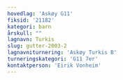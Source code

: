 ```yaml
---
hovedlag: 'Askøy G11'
fiksid: '21182'
kategori: barn
årskull: ""
lagnavn: Turkis
slug: gutter-2003-2
lagnavniturnering: 'Askøy Turkis B'
turneringskategori: 'G11 7er'
kontaktperson: 'Eirik Vonheim'
---
```

